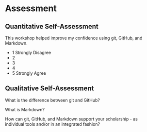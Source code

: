 # Assessment

## Quantitative Self-Assessment

This workshop helped improve my confidence using git, GitHub, and Markdown.
- 1 Strongly Disagree
- 2
- 3
- 4 
- 5 Strongly Agree


## Qualitative Self-Assessment

What is the difference between git and GitHub?

What is Markdown?

How can git, GitHub, and Markdown support your scholarship - as individual tools and/or in an integrated fashion?